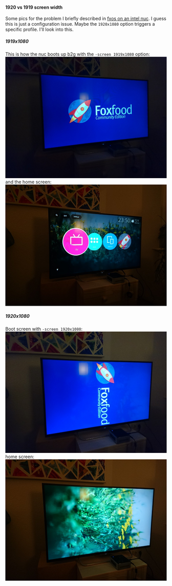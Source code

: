 #### 1920 vs 1919 screen width

Some pics for the problem I briefly described in
[fxos on an intel nuc](https://github.com/fiji-flo/mozilla-berlin/blob/master/fxos/nuc.md).
I guess this is just a configuration issue. Maybe the `1920x1080` option
triggers a specific profile. I'll look into this.

##### 1919x1080

This is how the nuc boots up b2g with the `-screen 1919x1080` option:
![](1919_boot.jpg)
and the home screen:
![](1919_home.jpg)


##### 1920x1080

Boot screen with `-screen 1920x1080`:
![](1920_boot.jpg)
home screen:
![](1920_home.jpg)
